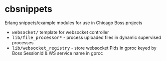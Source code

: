 cbsnippets
==========

Erlang snippets/example modules for use in Chicago Boss projects

- <tt>websocket/</tt> template for websocket controller
- <tt>lib/file_processor*</tt> - process uploaded files in dynamic supervised processes
- <tt>lib/websocket_registry</tt> - store websocket Pids in gproc keyed by Boss SessionId & WS service name in gproc
